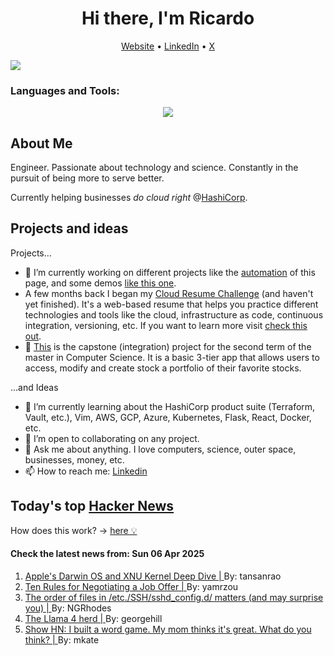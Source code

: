 
<!-- This is an HTML comment in your markdown file -->

<h1 align="center">Hi there, I'm Ricardo</h1>
<p align="center">
  <a href="ricardorompar.com">Website</a> •
  <a href="https://www.linkedin.com/in/ricardo-romero-paredes/">LinkedIn</a> •
  <a href="https://twitter.com/ricardorompar">X</a>
</p>
<img src="https://badges.pufler.dev/visits/{ricardorompar}/{ricardorompar}"/>

<h3 align="left">Languages and Tools:</h3>
<p align="center">
  <a href="https://skillicons.dev">
    <img src="https://skillicons.dev/icons?i=terraform,aws,gcp,azure,git,python,kubernetes,react,js,docker,ubuntu" />
  </a>
</p>

<h2>About Me</h2>
Engineer. Passionate about technology and science. Constantly in the pursuit of being more to serve better.

Currently helping businesses <i>do cloud right</i> @<a href="https://github.com/hashicorp">HashiCorp</a>.

<h2>Projects and ideas</h2>
Projects...
<ul>
  <li>🔭 I’m currently working on different projects like the <a href="https://github.com/ricardorompar/ricardorompar/blob/main/automate.py">automation</a> of this page, and some demos <a href="https://github.com/ricardorompar/boundary-ansible-demo">like this one</a>.
  </li>

  <li >A few months back I began my <a href="https://github.com/ricardorompar/cloudResumeChallenge">Cloud Resume Challenge</a> (and haven't yet finished). It's a web-based resume that helps you practice different technologies and tools like the cloud, infrastructure as code, continuous integration, versioning, etc. If you want to learn more visit <a href="https://cloudresumechallenge.dev/docs/the-challenge/aws/">check this out</a>.
  </li>

  <li>🔭 <a href="https://github.com/ricardorompar/capstoneT2">This</a> is the capstone (integration) project for the second term of the master in Computer Science. It is a basic 3-tier app that allows users to access, modify and create stock a portfolio of their favorite stocks.
  </li>
</ul>
...and Ideas
<ul>
  <li>🌱 I’m currently learning about the HashiCorp product suite (Terraform, Vault, etc.), Vim, AWS, GCP, Azure, Kubernetes, Flask, React, Docker, etc.
  </li>
  <li>👯 I’m open to collaborating on any project.</li>
  <li>💬 Ask me about anything. I love computers, science, outer space, businesses, money, etc.</li>
  <li>📫 How to reach me: <a href="https://www.linkedin.com/in/ricardo-romero-paredes/">Linkedin</a></li>
</ul>

<h2>Today's top <a href='https://news.ycombinator.com/'>Hacker News</a></h2>
How does this work? -> <a href='./AUTOMATIC.md'>here 💡</a>

<h4>Check the latest news from: Sun 06 Apr 2025</h4>
<ol>
<li>
    <a href=https://tansanrao.com/blog/2025/04/xnu-kernel-and-darwin-evolution-and-architecture/>
        Apple's Darwin OS and XNU Kernel Deep Dive |
    </a>
    By: tansanrao
</li>

<li>
    <a href=https://haseebq.com/my-ten-rules-for-negotiating-a-job-offer/>
        Ten Rules for Negotiating a Job Offer |
    </a>
    By: yamrzou
</li>

<li>
    <a href=https://utcc.utoronto.ca/~cks/space/blog/sysadmin/OpenSSHConfigOrderMatters>
        The order of files in /etc./SSH/sshd_config.d/ matters (and may surprise you) |
    </a>
    By: NGRhodes
</li>

<li>
    <a href=https://ai.meta.com/blog/llama-4-multimodal-intelligence/>
        The Llama 4 herd |
    </a>
    By: georgehill
</li>

<li>
    <a href=https://www.whatsit.today/>
        Show HN: I built a word game. My mom thinks it's great. What do you think? |
    </a>
    By: mkate
</li>
</ol>